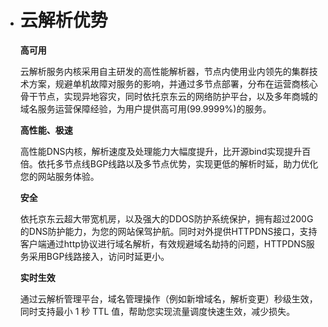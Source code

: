- # 云解析优势

  **高可用**

  云解析服务内核采用自主研发的高性能解析器，节点内使用业内领先的集群技术方案，规避单机故障对服务的影响，并通过多节点部署，分布在运营商核心骨干节点，实现异地容灾，同时依托京东云的网络防护平台，以及多年商城的域名服务运营保障经验，为用户提供高可用(99.9999%)的服务。

  **高性能、极速**

  高性能DNS内核，解析速度及处理能力大幅度提升，比开源bind实现提升百倍。依托多节点线BGP线路以及多节点优势，实现更低的解析时延，助力优化您的网站服务体验。

  **安全**

  依托京东云超大带宽机房，以及强大的DDOS防护系统保护，拥有超过200G的DNS防护能力，为您的网站保驾护航。同时对外提供HTTPDNS接口，支持客户端通过http协议进行域名解析，有效规避域名劫持的问题，HTTPDNS服务采用BGP线路接入，访问时延更小。

  **实时生效**

  通过云解析管理平台，域名管理操作（例如新增域名，解析变更）秒级生效，同时支持最小 1 秒 TTL 值，帮助您实现流量调度快速生效，减少损失。

